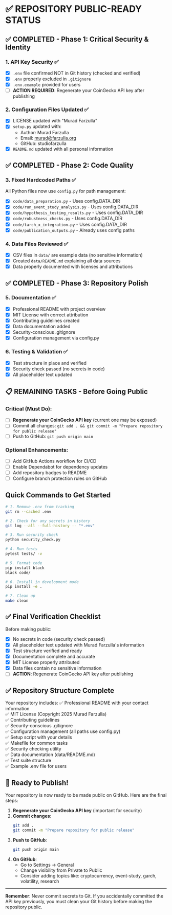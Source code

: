 # ✅ REPOSITORY PUBLIC-READY STATUS

## ✅ COMPLETED - Phase 1: Critical Security & Identity

### 1. **API Key Security** ✅
- [x] `.env` file confirmed NOT in Git history (checked and verified)
- [x] `.env` properly excluded in `.gitignore`
- [x] `.env.example` provided for users
- [ ] **ACTION REQUIRED**: Regenerate your CoinGecko API key after publishing

### 2. **Configuration Files Updated** ✅
- [x] LICENSE updated with "Murad Farzulla"
- [x] `setup.py` updated with:
  - Author: Murad Farzulla
  - Email: murad@farzulla.org
  - GitHub: studiofarzulla
- [x] `README.md` updated with all personal information

## ✅ COMPLETED - Phase 2: Code Quality

### 3. **Fixed Hardcoded Paths** ✅
All Python files now use `config.py` for path management:
- [x] `code/data_preparation.py` - Uses config.DATA_DIR
- [x] `code/run_event_study_analysis.py` - Uses config.DATA_DIR
- [x] `code/hypothesis_testing_results.py` - Uses config.DATA_DIR
- [x] `code/robustness_checks.py` - Uses config.DATA_DIR
- [x] `code/tarch_x_integration.py` - Uses config.DATA_DIR
- [x] `code/publication_outputs.py` - Already uses config paths

### 4. **Data Files Reviewed** ✅
- [x] CSV files in `data/` are example data (no sensitive information)
- [x] Created `data/README.md` explaining all data sources
- [x] Data properly documented with licenses and attributions

## ✅ COMPLETED - Phase 3: Repository Polish

### 5. **Documentation** ✅
- [x] Professional README with project overview
- [x] MIT License with correct attribution
- [x] Contributing guidelines created
- [x] Data documentation added
- [x] Security-conscious .gitignore
- [x] Configuration management via config.py

### 6. **Testing & Validation** ✅
- [x] Test structure in place and verified
- [x] Security check passed (no secrets in code)
- [x] All placeholder text updated

## 📋 REMAINING TASKS - Before Going Public

### Critical (Must Do):
- [ ] **Regenerate your CoinGecko API key** (current one may be exposed)
- [ ] Commit all changes: `git add . && git commit -m "Prepare repository for public release"`
- [ ] Push to GitHub: `git push origin main`

### Optional Enhancements:
- [ ] Add GitHub Actions workflow for CI/CD
- [ ] Enable Dependabot for dependency updates
- [ ] Add repository badges to README
- [ ] Configure branch protection rules on GitHub

## Quick Commands to Get Started

```bash
# 1. Remove .env from tracking
git rm --cached .env

# 2. Check for any secrets in history
git log --all --full-history -- "*.env"

# 3. Run security check
python security_check.py

# 4. Run tests
pytest tests/ -v

# 5. Format code
pip install black
black code/

# 6. Install in development mode
pip install -e .

# 7. Clean up
make clean
```

## ✅ Final Verification Checklist

Before making public:
- [x] No secrets in code (security check passed)
- [x] All placeholder text updated with Murad Farzulla's information
- [x] Test structure verified and ready
- [x] Documentation complete and accurate
- [x] MIT License properly attributed
- [x] Data files contain no sensitive information
- [ ] **ACTION**: Regenerate CoinGecko API key after publishing

## ✅ Repository Structure Complete

Your repository includes:
✅ Professional README with your contact information  
✅ MIT License (Copyright 2025 Murad Farzulla)  
✅ Contributing guidelines  
✅ Security-conscious .gitignore  
✅ Configuration management (all paths use config.py)  
✅ Setup script with your details  
✅ Makefile for common tasks  
✅ Security checking utility  
✅ Data documentation (data/README.md)  
✅ Test suite structure  
✅ Example .env file for users  

## 🚀 Ready to Publish!

Your repository is now ready to be made public on GitHub. Here are the final steps:

1. **Regenerate your CoinGecko API key** (important for security)
2. **Commit changes**: 
   ```bash
   git add .
   git commit -m "Prepare repository for public release"
   ```
3. **Push to GitHub**:
   ```bash
   git push origin main
   ```
4. **On GitHub**:
   - Go to Settings → General
   - Change visibility from Private to Public
   - Consider adding topics like: cryptocurrency, event-study, garch, volatility, research

---

**Remember**: Never commit secrets to Git. If you accidentally committed the API key previously, you must clean your Git history before making the repository public.
